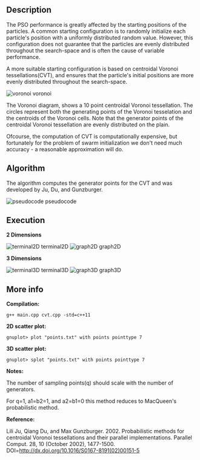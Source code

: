 ## Description

The PSO performance is greatly affected by the starting positions of the 
particles. A common starting configuration is to randomly initialize each 
particle's position with a uniformly distributed random value. 
However, this configuration does not guarantee that the particles are evenly 
distributed throughout the search-space and is often the cause of variable 
performance. 

A more suitable starting configuration is based on centroidal Voronoi 
tessellations(CVT), and ensures that the particle's initial positions are more
evenly distributed throughout the search-space. 

![voronoi voronoi](material/voronoi-diagram.jpg)

The Voronoi diagram, shows a 10 point centroidal Voronoi tessellation. The 
circles represent both the generating points of the Voronoi tesselation and the 
centroids of the Voronoi cells. Note that the generator points of the centroidal 
Voronoi tessellation are evenly distributed on the plain.

Ofcourse, the computation of CVT is computationally expensive, but fortunately 
for the problem of swarm initialization we don't need much accuracy - a 
reasonable approximation will do.

## Algorithm

The algorithm computes the generator points for the CVT and was developed by 
Ju, Du, and Gunzburger.

![pseudocode pseudocode](material/pseudocode.png)

## Execution

**2 Dimensions**

![terminal2D terminal2D](material/2-1.png)
![graph2D graph2D](material/2-2.png)

**3 Dimensions**

![terminal3D terminal3D](material/3-1.png)
![graph3D graph3D](material/3-2.png)

## More info

**Compilation:** 

```g++ main.cpp cvt.cpp -std=c++11```

**2D scatter plot:**

```gnuplot> plot "points.txt" with points pointtype 7```

**3D scatter plot:**

```gnuplot> splot "points.txt" with points pointtype 7```

**Notes:**

The number of sampling points(q) should scale with the number of generators.
	
For q=1, a1=b2=1, and a2=b1=0 this method reduces to MacQueen's probabilistic 
method.

**Reference:**

Lili Ju, Qiang Du, and Max Gunzburger. 2002. Probabilistic methods for 
	centroidal Voronoi tessellations and their parallel implementations. Parallel 
	Comput. 28, 10 (October 2002), 1477-1500. 
	DOI=http://dx.doi.org/10.1016/S0167-8191(02)00151-5